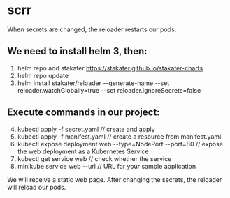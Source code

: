 # scrr
When secrets are changed, the reloader restarts our pods.

## We need to install helm 3, then:
1. helm repo add stakater https://stakater.github.io/stakater-charts
2. helm repo update
3. helm install stakater/reloader --generate-name --set reloader.watchGlobally=true --set reloader.ignoreSecrets=false

## Execute commands in our project:
4. kubectl apply -f secret.yaml // create and apply
5. kubectl apply -f manifest.yaml // create a resource from manifest.yaml
6. kubectl expose deployment web --type=NodePort --port=80 // expose the web deployment as a Kubernetes Service
7. kubectl get service web // check whether the service
8. minikube service web --url // URL for your sample application

We will receive a static web page. After changing the secrets, the reloader will reload our pods.
